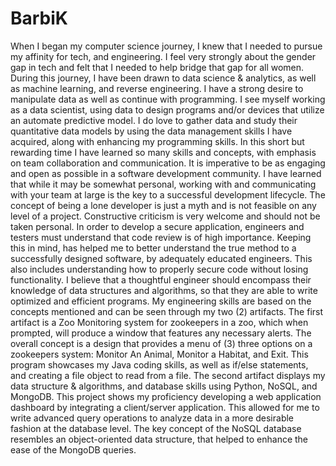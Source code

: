 # BarbiK
When I began my computer science journey, I knew that I needed to pursue my affinity for tech, and engineering. I feel very strongly about the gender gap in tech and felt that I needed to help bridge that gap for all women. During this journey, I have been drawn to data science & analytics, as well as machine learning, and reverse engineering. I have a strong desire to manipulate data as well as continue with programming. I see myself working as a data scientist, using data to design programs and/or devices that utilize an automate predictive model. I do love to gather data and study their quantitative data models by using the data management skills I have acquired, along with enhancing my programming skills. In this short but rewarding time I have learned so many skills and concepts, with emphasis on team collaboration and communication. It is imperative to be as engaging and open as possible in a software development community. I have learned that while it may be somewhat personal, working with and communicating with your team at large is the key to a successful development lifecycle. The concept of being a lone developer is just a myth and is not feasible on any level of a project. Constructive criticism is very welcome and should not be taken personal. In order to develop a secure application, engineers and testers must understand that code review is of high importance. Keeping this in mind, has helped me to better understand the true method to a successfully designed software, by adequately educated engineers. This also includes understanding how to properly secure code without losing functionality. I believe that a thoughtful engineer should encompass their knowledge of data structures and algorithms, so that they are able to write optimized and efficient programs.
My engineering skills are based on the concepts mentioned and can be seen through my two (2) artifacts. The first artifact is a Zoo Monitoring system for zookeepers in a zoo, which when prompted, will produce a window that features any necessary alerts. The overall concept is a design that provides a menu of (3) three options on a zookeepers system: Monitor An Animal, Monitor a Habitat, and Exit. This program showcases my Java coding skills, as well as if/else statements, and creating a file object to read from a file. The second artifact displays my data structure & algorithms, and database skills using Python, NoSQL, and MongoDB. This project shows my proficiency developing a web application dashboard by integrating a client/server application. This allowed for me to write advanced query operations to analyze data in a more desirable fashion at the database level. The key concept of the NoSQL database resembles an object-oriented data structure, that helped to enhance the ease of the MongoDB queries.
